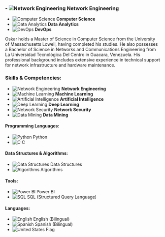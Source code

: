 
### - ![Network Engineering](https://img.icons8.com/ios-filled/50/228BE6/network.png) **Network Engineering**
- ![Computer Science](https://img.icons8.com/ios-filled/50/228BE6/computer.png) **Computer Science**
- ![Data Analytics](https://img.icons8.com/ios-filled/50/228BE6/data-configuration.png) **Data Analytics**
- ![DevOps](https://img.icons8.com/ios-filled/50/228BE6/devops.png) **DevOps**


Oskar holds a Master of Science in Computer Science from the University of Massachusetts Lowell, having completed his studies. He also possesses a Bachelor of Science in Networks and Communications Engineering from La Universidad Tecnológica Del Centro in Guacara, Venezuela. His professional background includes extensive experience in technical support for network infrastructure and hardware maintenance.

### Skills & Competencies:

- ![Network Engineering](https://img.icons8.com/fluency/48/000000/network.png) **Network Engineering**
- ![Machine Learning](https://img.icons8.com/ios-filled/50/228BE6/machine-learning.png) **Machine Learning**
- ![Artificial Intelligence](https://img.icons8.com/fluency/48/000000/artificial-intelligence.png) **Artificial Intelligence**
- ![Deep Learning](https://img.icons8.com/fluency/48/000000/brain.png) **Deep Learning**
- ![Network Security](https://img.icons8.com/fluency/48/000000/lock.png) **Network Security**
- ![Data Mining](https://img.icons8.com/fluency/48/000000/data-in-both-directions.png) **Data Mining**

#### Programming Languages:
- ![Python](https://img.icons8.com/ios-filled/50/228BE6/python.png) Python
- ![C](https://img.icons8.com/color/50/000000/c-programming.png) C

#### Data Structures & Algorithms:
- ![Data Structures](https://img.icons8.com/fluency/48/000000/flow-chart.png) Data Structures
- ![Algorithms](https://img.icons8.com/fluency/48/000000/settings-3.png) Algorithms

#### Tools:
- ![Power BI](https://img.icons8.com/color/48/000000/power-bi.png) Power BI
- ![SQL](https://img.icons8.com/ios-filled/50/228BE6/sql.png) SQL (Structured Query Language)

#### Languages:
- ![English](https://img.icons8.com/ios-filled/50/228BE6/usa.png) English (Bilingual)
- ![Spanish](https://img.icons8.com/color/48/000000/spain.png) Spanish (Bilingual)
- ![United States Flag](https://img.icons8.com/ios-filled/50/228BE6/usa.png)


<!--
**okrbd92/okrbd92** is a ✨ _special_ ✨ repository because its `README.md` (this file) appears on your GitHub profile.



Here are some ideas to get you started:

- 🔭 I’m currently working on ...
- 🌱 I’m currently learning ...
- 👯 I’m looking to collaborate on ...
- 🤔 I’m looking for help with ...
- 💬 Ask me about ...
- 📫 How to reach me: ...
- 😄 Pronouns: ...
- ⚡ Fun fact: ...
-->
